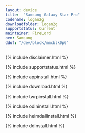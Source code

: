 ```yaml
---
layout: device
title:  "Samsung Galaxy Star Pro"
codename: logan2g
downloadfolder: logan2g
supportstatus: Current
maintainer: FireLord
oem: Samsung
ddof: "/dev/block/mmcblk0p6"
---
```


{% include disclaimer.html %}

{% include supportstatus.html %}

{% include appinstall.html %}

{% include download.html %}

{% include twrpinstall.html %}

{% include odininstall.html %}

{% include heimdallinstall.html %}

{% include ddinstall.html %}
